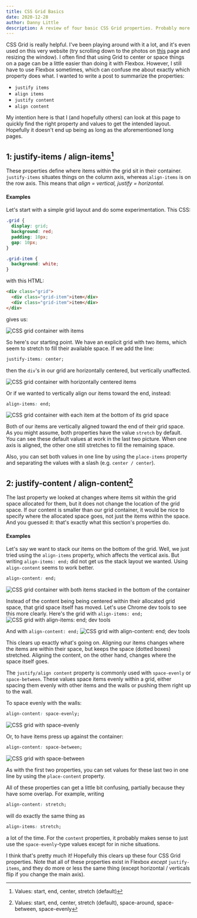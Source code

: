 ```yaml
---
title: CSS Grid Basics
date: 2020-12-28
author: Danny Little
description: A review of four basic CSS Grid properties. Probably more for my benefit that yours.
---
```


CSS Grid is really helpful. I've been playing around with it a lot, and it's even used on this very website (try scrolling down to the photos on [this](/music) page and resizing the window). I often find that using Grid to center or space things on a page can be a little easier than doing it with Flexbox. However, I still have to use Flexbox sometimes, which can confuse me about exactly which property does what. I wanted to write a post to summarize the properties:

- `justify items`
- `align items`
- `justify content`
- `align content`

My intention here is that I (and hopefully others) can look at this page to quickly find the right property and values to get the intended layout. Hopefully it doesn't end up being as long as the aforementioned long pages.

## 1: justify-items / align-items[^1]

These properties define where items within the grid sit in their container. `justify-items` situates things on the column axis, whereas `align-items` is on the row axis. This means that _align = vertical, justify = horizontal._

#### Examples

Let's start with a simple grid layout and do some experimentation. This CSS:

```css
.grid {
  display: grid;
  background: red;
  padding: 10px;
  gap: 10px;
}

.grid-item {
  background: white;
}
```

with this HTML:

```html
<div class="grid">
  <div class="grid-item">item</div>
  <div class="grid-item">item</div>
</div>
```

gives us:

![CSS grid container with items](/blog/grid-1.png)

So here's our starting point. We have an explicit grid with two items, which seem to stretch to fill their available space. If we add the line:

```css
justify-items: center;
```

then the `div`'s in our grid are horizontally centered, but vertically unaffected.

![CSS grid container with horizontally centered items](/blog/grid-2.png)

Or if we wanted to vertically align our items toward the end, instead:

```css
align-items: end;
```

![CSS grid container with each item at the bottom of its grid space](/blog/grid-3.png)

Both of our items are vertically aligned toward the end of their grid space. As you might assume, both properties have the value `stretch` by default. You can see these default values at work in the last two picture. When one axis is aligned, the other one still stretches to fill the remaining space.

Also, you can set both values in one line by using the `place-items` property and separating the values with a slash (e.g. `center / center`).

## 2: justify-content / align-content[^2]

The last property we looked at changes where items sit within the grid space allocated for them, but it does not change the location of the grid space. If our content is smaller than our grid container, it would be nice to specify where the allocated space goes, not just the items within the space. And you guessed it: that's exactly what this section's properties do.

#### Examples

Let's say we want to stack our items on the bottom of the grid. Well, we just tried using the `align-items` property, which affects the vertical axis. But writing `align-items: end;` did not get us the stack layout we wanted. Using `align-content` seems to work better.

```css
align-content: end;
```

![CSS grid container with both items stacked in the bottom of the container](/blog/grid-4.png)

Instead of the content being being centered within their allocated grid space, that grid space itself has moved. Let's use Chrome dev tools to see this more clearly. Here's the grid with `align-items: end;`
![CSS grid with align-items: end; dev tools](/blog/grid-5.png)

And with `align-content: end;`
![CSS grid with align-content: end; dev tools](/blog/grid-6.png)

This clears up exactly what's going on. Aligning our items changes where the items are within their space, but keeps the space (dotted boxes) stretched. Aligning the content, on the other hand, changes where the space itself goes.

The `justify/align content` property is commonly used with `space-evenly` or `space-between`. These values space items evenly within a grid, either spacing them evenly with other items and the walls or pushing them right up to the wall.

To space evenly with the walls:

```css
align-content: space-evenly;
```

![CSS grid with space-evenly](/blog/grid-7.png)

Or, to have items press up against the container:

```css
align-content: space-between;
```

![CSS grid with space-between](/blog/grid-8.png)

As with the first two properties, you can set values for these last two in one line by using the `place-content` property.

All of these properties can get a little bit confusing, partially because they have some overlap. For example, writing

```css
align-content: stretch;
```

will do exactly the same thing as

```css
align-items: stretch;
```

a lot of the time. For the `content` properties, it probably makes sense to just use the `space-evenly`-type values except for in niche situations.

I think that's pretty much it! Hopefully this clears up these four CSS Grid properties. Note that all of these properties exist in Flexbox _except_ `justify-items`, and they do more or less the same thing (except horizontal / verticals flip if you change the main axis).

[^1]: Values: start, end, center, stretch (default)
[^2]: Values: start, end, center, stretch (default), space-around, space-between, space-evenly
